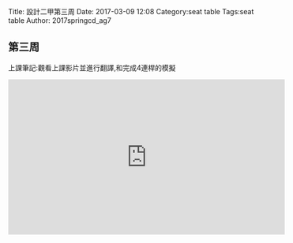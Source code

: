 Title: 設計二甲第三周
Date: 2017-03-09 12:08
Category:seat table
Tags:seat table
Author: 2017springcd_ag7



<!-- PELICAN_END_SUMMARY -->


## 第三周 

上課筆記:觀看上課影片並進行翻譯,和完成4連桿的模擬

 <iframe width="560" height="315" src="https://www.youtube.com/embed/yO1onYoPCGw" frameborder="0" allowfullscreen></iframe>
 
 


